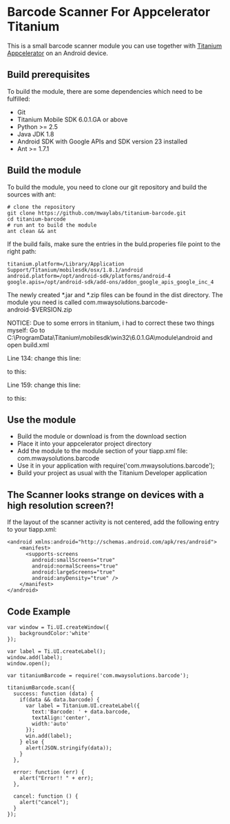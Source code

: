 Barcode Scanner For Appcelerator Titanium
=========================================

This is a small barcode scanner module you can use together with [Titanium Appcelerator](http://appcelerator.com) on an Android device.

Build prerequisites
-------------------

To build the module, there are some dependencies which need to be fulfilled:

- Git
- Titanium Mobile SDK 6.0.1.GA or above
- Python >= 2.5
- Java JDK 1.8
- Android SDK with Google APIs and SDK version 23 installed
- Ant >= 1.7.1


Build the module
----------------

To build the module, you need to clone our git repository and build the sources with ant:

    # clone the repository
    git clone https://github.com/mwaylabs/titanium-barcode.git
    cd titanium-barcode
    # run ant to build the module
    ant clean && ant

If the build fails, make sure the entries in the buld.properies file point to the right path:

    titanium.platform=/Library/Application Support/Titanium/mobilesdk/osx/1.8.1/android
    android.platform=/opt/android-sdk/platforms/android-4
    google.apis=/opt/android-sdk/add-ons/addon_google_apis_google_inc_4

The newly created *.jar and *.zip files can be found in the dist directory. The module you need is called com.mwaysolutions.barcode-android-$VERSION.zip


NOTICE: Due to some errors in titanium, i had to correct these two things myself:
Go to C:\ProgramData\Titanium\mobilesdk\win32\6.0.1.GA\module\android and open build.xml

Line 134:
change this line:
<property name="python.bat" location="${titanium.platform}/../win32/python.bat"/>

to this:
<property name="python.bat" location="${titanium.platform}/../win32/python.bat"/>


Line 159:
change this line:
<include name="**/*/aidl"/>

to this:
<include name="**/*/aidl.exe"/>


Use the module
--------------

- Build the module or download is from the download section
- Place it into your appcelerator project directory
- Add the module to the module section of your tiapp.xml file: <modules><module version="0.3">com.mwaysolutions.barcode</module></modules>
- Use it in your application with require('com.mwaysolutions.barcode');
- Build your project as usual with the Titanium Developer application


The Scanner looks strange on devices with a high resolution screen?!
--------------------------------------------------------------------

If the layout of the scanner activity is not centered, add the following entry to your tiapp.xml:

    <android xmlns:android="http://schemas.android.com/apk/res/android">
        <manifest>
          <supports-screens
            android:smallScreens="true"
            android:normalScreens="true"
            android:largeScreens="true"
            android:anyDensity="true" />
        </manifest>
    </android>


Code Example
------------

    var window = Ti.UI.createWindow({
	    backgroundColor:'white'
    });

    var label = Ti.UI.createLabel();
    window.add(label);
    window.open();

    var titaniumBarcode = require('com.mwaysolutions.barcode');

    titaniumBarcode.scan({
      success: function (data) {
        if(data && data.barcode) {
          var label = Titanium.UI.createLabel({
            text:'Barcode: ' + data.barcode,
            textAlign:'center',
            width:'auto'
          });
          win.add(label);
        } else {
          alert(JSON.stringify(data));
        }
      },

      error: function (err) { 
        alert("Error!! " + err); 
      },

      cancel: function () { 
        alert("cancel"); 
      }
    });
